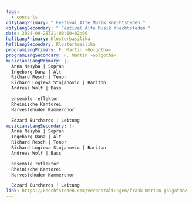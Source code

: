 ```yaml
---
tags:
  - concerts
cityLangPrimary: " Festival Alte Musik Knechtsteden "
cityLangSecondary: " Festival Alte Musik Knechtsteden "
date: 2024-09-28T21:00:10+02:00
hallLangPrimary: Klosterbasilika
hallLangSecondary: Klosterbasilika
programLangPrimary: F. Martin »Golgotha«
programLangSecondary: F. Martin »Golgotha«
musiciansLangPrimary: |-
  Anna Nesyba | Sopran
  Ingeborg Danz | Alt
  Richard Resch | Tenor
  Richard Logiewa Stojanovic | Bariton
  Andreas Wolf | Bass

  ensemble reflektor
  Rheinische Kantorei
  Harvestehuder Kammerchor

  Edzard Burchards | Leitung
musiciansLangSecondary: |-
  Anna Nesyba | Sopran
  Ingeborg Danz | Alt
  Richard Resch | Tenor
  Richard Logiewa Stojanovic | Bariton
  Andreas Wolf | Bass

  ensemble reflektor
  Rheinische Kantorei
  Harvestehuder Kammerchor

  Edzard Burchards | Leitung
link: https://knechtsteden.com/veranstaltungen/frank-martin-golgotha/
---
```

